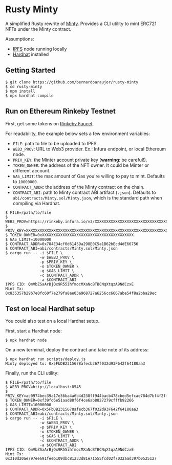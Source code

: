 # Rusty Minty

A simplified Rusty rewrite of [Minty](https://github.com/yusefnapora/minty).
Provides a CLI utility to mint ERC721 NFTs under the Minty contract.

Assumptions:
- [IPFS](https://ipfs.io/#install) node running locally
- [Hardhat](https://hardhat.org/getting-started/#installation) installed

## Getting Started
```shell
$ git clone https://github.com/bernardoaraujor/rusty-minty
$ cd rusty-minty
$ npm install
$ npx hardhat compile
```

## Run on Ethereum Rinkeby Testnet
First, get some tokens on [Rinkeby Faucet](https://faucet.rinkeby.io/).

For readability, the example below sets a few environment variables:
- `FILE`: path to file to be uploaded to IPFS.
- `WEB3_PROV`: URL to Web3 provider. Ex.: Infura endpoint, or local Ethereum node.
- `PRIV_KEY`: the Minter account private key (**warning**: be careful!).
- `TOKEN_OWNER`: the address of the NFT owner. It could be Minter or different account.
- `GAS_LIMIT`: the max amount of Gas you're willing to pay to mint. Defaults to `10000000`.
- `CONTRACT_ADDR`: the address of the Minty contract on the chain.
- `CONTRACT_ABI`: path to Minty contract ABI artifact (`.json`). Defaults to `abi/contracts/Minty.sol/Minty.json`, which is the standard path when compiling via Hardhat.

```shell
$ FILE=/path/to/file
$ WEB3_PROV=https://rinkeby.infura.io/v3/XXXXXXXXXXXXXXXXXXXXXXXXXXXXXXXX
$ PRIV_KEY=XXXXXXXXXXXXXXXXXXXXXXXXXXXXXXXXXXXXXXXXXXXXXXXXXXXXXXXXXXXXXXXX
$ TOKEN_OWNER=0xXXXXXXXXXXXXXXXXXXXXXXXXXXXXXXXXXXXXXXXX
$ GAS_LIMIT=10000000
$ CONTRACT_ADDR=0x784E34cf0d61459a298E0C5a1B62bEcd4dE66756
$ CONTRACT_ABI=abi/contracts/Minty.sol/Minty.json
$ cargo run -- -i $FILE \
               -w $WEB3_PROV \
               -p $PRIV_KEY \
               -o $TOKEN_OWNER \
               -g $GAS_LIMIT \
               -c $CONTRACT_ADDR \
               -a $CONTRACT_ABI
IPFS CID: QmVbZSaArBjQx9R55ihfmocMXaNcBTBCNqXtqzA9NdCzxE
Mint Tx: 0x835357b29b7e0fc60f7e279fa8ae03a968727a6256cc6667abe54f8a2bba29ec
```

## Test on local Hardhat setup

You could also test on a local Hardhat setup.

First, start a Hardhat node:
```shell
$ npx hardhat node
```

On a new terminal, deploy the contract and take note of its address: 
```shell
$ npx hardhat run scripts/deploy.js
Minty deployed to: 0x5FbDB2315678afecb367f032d93F642f64180aa3
```

Finally, run the CLI utility:
```shell
$ FILE=/path/to/file
$ WEB3_PROV=http://localhost:8545
$ PRIV_KEY=ac0974bec39a17e36ba4a6b4d238ff944bacb478cbed5efcae784d7bf4f2ff80
$ TOKEN_OWNER=0xf39fd6e51aad88f6f4ce6ab8827279cfffb92266
$ GAS_LIMIT=10000000
$ CONTRACT_ADDR=0x5FbDB2315678afecb367f032d93F642f64180aa3
$ CONTRACT_ABI=abi/contracts/Minty.sol/Minty.json
$ cargo run -- -i $FILE \
               -w $WEB3_PROV \
               -p $PRIV_KEY \
               -o $TOKEN_OWNER \
               -g $GAS_LIMIT \
               -c $CONTRACT_ADDR \
               -a $CONTRACT_ABI
IPFS CID: QmVbZSaArBjQx9R55ihfmocMXaNcBTBCNqXtqzA9NdCzxE
Mint Tx: 0x310d20ae797ee691feeb109dbc81233d81e71555fcd02f7032aad397b0525127
```